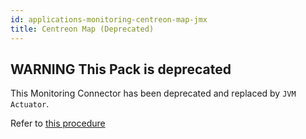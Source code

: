 ```yaml
---
id: applications-monitoring-centreon-map-jmx
title: Centreon Map (Deprecated)
---
```


## **WARNING** This Pack is deprecated

This Monitoring Connector has been deprecated and replaced by `JVM Actuator`.

Refer to [this procedure](applications-jvm-actuator.md)

